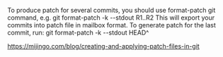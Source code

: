 To produce patch for several commits, you should use format-patch git command, e.g.
git format-patch -k --stdout R1..R2
This will export your commits into patch file in mailbox format.
To generate patch for the last commit, run:
git format-patch -k --stdout HEAD^

https://mijingo.com/blog/creating-and-applying-patch-files-in-git
